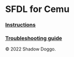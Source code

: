 # SFDL for Cemu

### [Instructions](./SFDL/Instructions.md)

### [Troubleshooting guide](./SFDL/Troubleshooting.md)

© 2022 Shadow Doggo.

